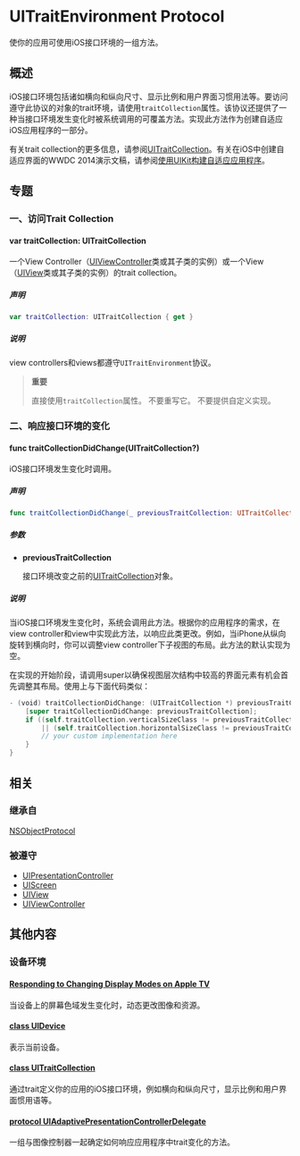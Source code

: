 # UITraitEnvironment Protocol

使你的应用可使用iOS接口环境的一组方法。

## 概述

iOS接口环境包括诸如横向和纵向尺寸、显示比例和用户界面习惯用法等。要访问遵守此协议的对象的trait环境，请使用`traitCollection`属性。该协议还提供了一种当接口环境发生变化时被系统调用的可覆盖方法。实现此方法作为创建自适应iOS应用程序的一部分。

有关trait collection的更多信息，请参阅[UITraitCollection](https://developer.apple.com/documentation/uikit/uitraitcollection)。有关在iOS中创建自适应界面的WWDC 2014演示文稿，请参阅[使用UIKit构建自适应应用程序](https://developer.apple.com/videos/wwdc/2014/#216)。

## 专题

### 一、访问Trait Collection

#### var traitCollection: UITraitCollection

一个View Controller（[UIViewController](https://developer.apple.com/documentation/uikit/uiviewcontroller)类或其子类的实例）或一个View（[UIView](https://developer.apple.com/documentation/uikit/uiview)类或其子类的实例）的trait collection。

##### 声明

```swift
var traitCollection: UITraitCollection { get }
```

##### 说明

view controllers和views都遵守`UITraitEnvironment`协议。

> **重要**
> 
> 直接使用`traitCollection`属性。 不要重写它。 不要提供自定义实现。

### 二、响应接口环境的变化

#### func traitCollectionDidChange(UITraitCollection?)

iOS接口环境发生变化时调用。

##### 声明

```swift
func traitCollectionDidChange(_ previousTraitCollection: UITraitCollection?)
```

##### 参数

* **previousTraitCollection**
  
  接口环境改变之前的[UITraitCollection](https://developer.apple.com/documentation/uikit/uitraitcollection)对象。

##### 说明

当iOS接口环境发生变化时，系统会调用此方法。根据你的应用程序的需求，在view controller和view中实现此方法，以响应此类更改。例如，当iPhone从纵向旋转到横向时，你可以调整view controller下子视图的布局。此方法的默认实现为空。

在实现的开始阶段，请调用super以确保视图层次结构中较高的界面元素有机会首先调整其布局。使用上与下面代码类似：

```swift
- (void) traitCollectionDidChange: (UITraitCollection *) previousTraitCollection {
    [super traitCollectionDidChange: previousTraitCollection];
    if ((self.traitCollection.verticalSizeClass != previousTraitCollection.verticalSizeClass)
        || (self.traitCollection.horizontalSizeClass != previousTraitCollection.horizontalSizeClass)) {
        // your custom implementation here
    }
}
```

## 相关

### 继承自

[NSObjectProtocol](https://developer.apple.com/documentation/objectivec/nsobjectprotocol)

### 被遵守

* [UIPresentationController](https://developer.apple.com/documentation/uikit/uipresentationcontroller)
* [UIScreen](https://developer.apple.com/documentation/uikit/uiscreen)
* [UIView](https://developer.apple.com/documentation/uikit/uiview)
* [UIViewController](https://developer.apple.com/documentation/uikit/uiviewcontroller)

## 其他内容

### 设备环境

#### [Responding to Changing Display Modes on Apple TV](https://developer.apple.com/documentation/uikit/core_app/responding_to_changing_display_modes_on_apple_tv)

当设备上的屏幕色域发生变化时，动态更改图像和资源。

#### [class UIDevice](https://developer.apple.com/documentation/uikit/uidevice)

表示当前设备。

#### [class UITraitCollection](./UITraitCollection.md)

通过trait定义你的应用的iOS接口环境，例如横向和纵向尺寸，显示比例和用户界面惯用语等。

#### [protocol UIAdaptivePresentationControllerDelegate](https://developer.apple.com/documentation/uikit/uiadaptivepresentationcontrollerdelegate)

一组与图像控制器一起确定如何响应应用程序中trait变化的方法。